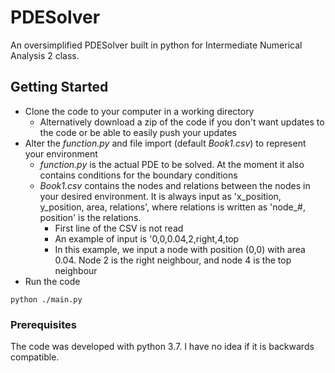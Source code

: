 # PDESolver

An oversimplified PDESolver built in python for Intermediate Numerical Analysis 2  class.

## Getting Started

- Clone the code to your computer in a working directory
    - Alternatively download a zip of the code if you don't want updates to the code or be able to easily push your updates
- Alter the *function.py* and file import (default *Book1.csv*) to represent your environment
    - *function.py* is the actual PDE to be solved. At the moment it also contains conditions for the boundary conditions
    - *Book1.csv* contains the nodes and relations between the nodes in your desired environment. It is always input as 'x_position, y_position, area, relations', where relations is written as 'node_#, position' is the relations.
        - First line of the CSV is not read
        - An example of input is '0,0,0.04,2,right,4,top
        - In this example, we input a node with position (0,0) with area 0.04. Node 2 is the right neighbour, and node 4 is the top neighbour
- Run the code
```
python ./main.py
```

### Prerequisites

The code was developed with python 3.7. I have no idea if it is backwards compatible.
